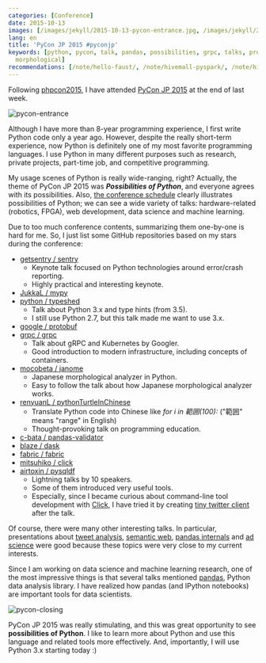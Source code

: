 ```yaml
---
categories: [Conference]
date: 2015-10-13
images: [/images/jekyll/2015-10-13-pycon-entrance.jpg, /images/jekyll/2015-10-13-pycon-closing.png]
lang: en
title: 'PyCon JP 2015 #pyconjp'
keywords: [python, pycon, talk, pandas, possibilities, grpc, talks, programming, 範囲,
  morphological]
recommendations: [/note/hello-faust/, /note/hivemall-pyspark/, /note/hivemall-events-2018-autumn/]
---
```


Following [phpcon2015](http://phpcon.php.gr.jp/2015/), I have attended [PyCon JP 2015](https://pycon.jp/2015/en/) at the end of last week.

![pycon-entrance](/images/jekyll/2015-10-13-pycon-entrance.jpg)

Although I have more than 8-year programming experience, I first write Python code only a year ago. However, despite the really short-term experience, now Python is definitely one of my most favorite programming languages. I use Python in many different purposes such as research, private projects, part-time job, and competitive programming.

My usage scenes of Python is really wide-ranging, right? Actually, the theme of PyCon JP 2015 was ***Possibilities of Python***, and everyone agrees with its possibilities. Also, [the conference schedule](https://pycon.jp/2015/en/schedule/) clearly illustrates possibilities of Python; we can see a wide variety of talks: hardware-related (robotics, FPGA), web development, data science and machine learning.

Due to too much conference contents, summarizing them one-by-one is hard for me. So, I just list some GitHub repositories based on my stars during the conference:

- [getsentry / sentry](https://github.com/getsentry/sentry)
	- Keynote talk focused on Python technologies around error/crash reporting.
	- Highly practical and interesting keynote.
- [JukkaL / mypy](https://github.com/JukkaL/mypy)
- [python / typeshed](https://github.com/python/typeshed)
	- Talk about Python 3.x and type hints (from 3.5).
	- I still use Python 2.7, but this talk made me want to use 3.x.
- [google / protobuf](https://github.com/google/protobuf)
- [grpc / grpc](https://github.com/grpc/grpc)
	- Talk about gRPC and Kubernetes by Googler.
	- Good introduction to modern infrastructure, including concepts of containers.
- [mocobeta / janome](https://github.com/mocobeta/janome)
	- Japanese morphological analyzer in Python.
	- Easy to follow the talk about how Japanese morphological analyzer works.
- [renyuanL / pythonTurtleInChinese](https://github.com/renyuanL/pythonTurtleInChinese)
	- Translate Python code into Chinese like *for i in 範囲(100):* ("範囲" means "range" in English)
	- Thought-provoking talk on programming education.
- [c-bata / pandas-validator](https://github.com/c-bata/pandas-validator)
- [blaze / dask](https://github.com/blaze/dask)
- [fabric / fabric](https://github.com/fabric/fabric)
- [mitsuhiko / click](https://github.com/mitsuhiko/click)
- [airtoxin / pysqldf](https://github.com/airtoxin/pysqldf)
	- Lightning talks by 10 speakers.
	- Some of them introduced very useful tools.
	- Especially, since I became curious about command-line tool development with [Click](https://github.com/mitsuhiko/click), I have tried it by creating [tiny twitter client](https://github.com/takuti/hiss) after the talk.	

Of course, there were many other interesting talks. In particular, presentations about [tweet analysis](http://www.youtube.com/watch?v=wO5qvjAFMyg), [semantic web](http://intro2libsys.info/pycon-jp-2015), [pandas internals](https://speakerdeck.com/sinhrks/pyconjp-2015-pandas-internals) and [ad science](http://www.slideshare.net/hagino_3000/ss-53786917) were good because these topics were very close to my current interests.

Since I am working on data science and machine learning research, one of the most impressive things is that several talks mentioned [pandas](http://pandas.pydata.org/), Python data analysis library. I have realized how pandas (and IPython notebooks) are important tools for data scientists.

![pycon-closing](/images/jekyll/2015-10-13-pycon-closing.png)

PyCon JP 2015 was really stimulating, and this was great opportunity to see **possibilities of Python**. I like to learn more about Python and use this language and related tools more effectively. And, importantly, I will use Python 3.x starting today :)